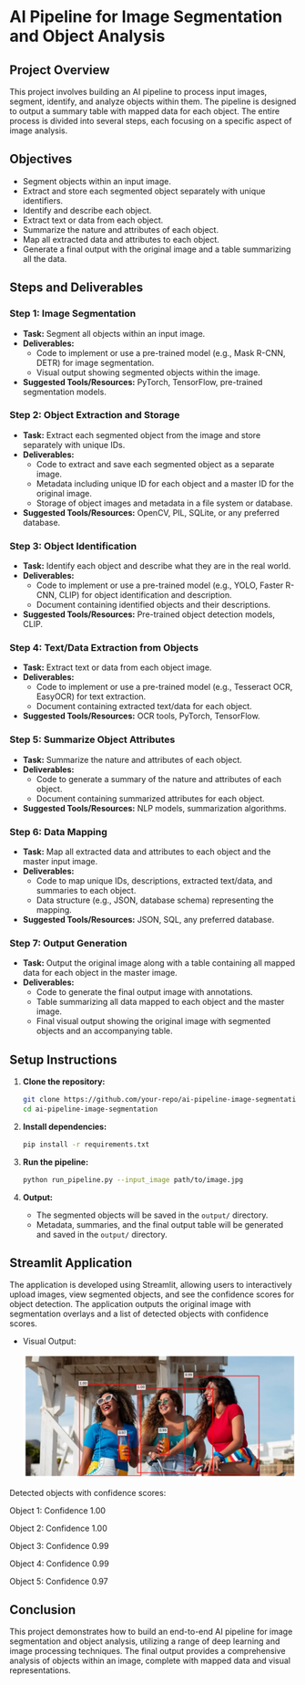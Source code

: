 # AI Pipeline for Image Segmentation and Object Analysis

## Project Overview

This project involves building an AI pipeline to process input images, segment, identify, and analyze objects within them. The pipeline is designed to output a summary table with mapped data for each object. The entire process is divided into several steps, each focusing on a specific aspect of image analysis.

## Objectives

- Segment objects within an input image.
- Extract and store each segmented object separately with unique identifiers.
- Identify and describe each object.
- Extract text or data from each object.
- Summarize the nature and attributes of each object.
- Map all extracted data and attributes to each object.
- Generate a final output with the original image and a table summarizing all the data.

## Steps and Deliverables

### Step 1: Image Segmentation
- **Task:** Segment all objects within an input image.
- **Deliverables:**
  - Code to implement or use a pre-trained model (e.g., Mask R-CNN, DETR) for image segmentation.
  - Visual output showing segmented objects within the image.
- **Suggested Tools/Resources:** PyTorch, TensorFlow, pre-trained segmentation models.

### Step 2: Object Extraction and Storage
- **Task:** Extract each segmented object from the image and store separately with unique IDs.
- **Deliverables:**
  - Code to extract and save each segmented object as a separate image.
  - Metadata including unique ID for each object and a master ID for the original image.
  - Storage of object images and metadata in a file system or database.
- **Suggested Tools/Resources:** OpenCV, PIL, SQLite, or any preferred database.

### Step 3: Object Identification
- **Task:** Identify each object and describe what they are in the real world.
- **Deliverables:**
  - Code to implement or use a pre-trained model (e.g., YOLO, Faster R-CNN, CLIP) for object identification and description.
  - Document containing identified objects and their descriptions.
- **Suggested Tools/Resources:** Pre-trained object detection models, CLIP.

### Step 4: Text/Data Extraction from Objects
- **Task:** Extract text or data from each object image.
- **Deliverables:**
  - Code to implement or use a pre-trained model (e.g., Tesseract OCR, EasyOCR) for text extraction.
  - Document containing extracted text/data for each object.
- **Suggested Tools/Resources:** OCR tools, PyTorch, TensorFlow.

### Step 5: Summarize Object Attributes
- **Task:** Summarize the nature and attributes of each object.
- **Deliverables:**
  - Code to generate a summary of the nature and attributes of each object.
  - Document containing summarized attributes for each object.
- **Suggested Tools/Resources:** NLP models, summarization algorithms.

### Step 6: Data Mapping
- **Task:** Map all extracted data and attributes to each object and the master input image.
- **Deliverables:**
  - Code to map unique IDs, descriptions, extracted text/data, and summaries to each object.
  - Data structure (e.g., JSON, database schema) representing the mapping.
- **Suggested Tools/Resources:** JSON, SQL, any preferred database.

### Step 7: Output Generation
- **Task:** Output the original image along with a table containing all mapped data for each object in the master image.
- **Deliverables:**
  - Code to generate the final output image with annotations.
  - Table summarizing all data mapped to each object and the master image.
  - Final visual output showing the original image with segmented objects and an accompanying table.

## Setup Instructions

1. **Clone the repository:**
   ```bash
   git clone https://github.com/your-repo/ai-pipeline-image-segmentation.git
   cd ai-pipeline-image-segmentation
   ```

2. **Install dependencies:**
   ```bash
   pip install -r requirements.txt
   ```

3. **Run the pipeline:**
   ```bash
   python run_pipeline.py --input_image path/to/image.jpg
   ```

4. **Output:**
   - The segmented objects will be saved in the `output/` directory.
   - Metadata, summaries, and the final output table will be generated and saved in the `output/` directory.
  
## Streamlit Application
The application is developed using Streamlit, allowing users to interactively upload images, view segmented objects, and see the confidence scores for object detection. The application outputs the original image with segmentation overlays and a list of detected objects with confidence scores.


- Visual Output:
  
  ![image](https://github.com/mystdream/abhay-sharma-wasserstoff-AiInternTask/blob/49b022796ad18d38b4b43f9a8c0b0052f346331a/data/output/segment%201.png)


Detected objects with confidence scores:

Object 1: Confidence 1.00

Object 2: Confidence 1.00

Object 3: Confidence 0.99

Object 4: Confidence 0.99

Object 5: Confidence 0.97


## Conclusion

This project demonstrates how to build an end-to-end AI pipeline for image segmentation and object analysis, utilizing a range of deep learning and image processing techniques. The final output provides a comprehensive analysis of objects within an image, complete with mapped data and visual representations.
